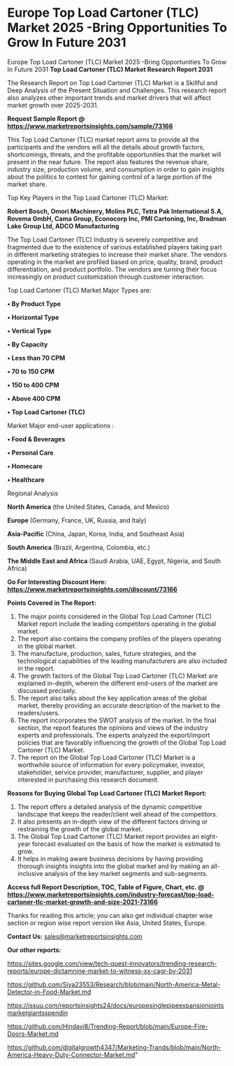 # Europe Top Load Cartoner (TLC) Market 2025 -Bring Opportunities To Grow In Future 2031
Europe Top Load Cartoner (TLC) Market 2025 -Bring Opportunities To Grow In Future 2031
<strong>Top Load Cartoner (TLC) Market Research Report 2031</strong>

The Research Report on Top Load Cartoner (TLC) Market is a Skillful and Deep Analysis of the Present Situation and Challenges. This research report also analyzes other important trends and market drivers that will affect market growth over 2025-2031.

<strong>Request Sample Report @ <a href=https://www.marketreportsinsights.com/sample/73166>https://www.marketreportsinsights.com/sample/73166</a></strong>

This Top Load Cartoner (TLC) market report aims to provide all the participants and the vendors will all the details about growth factors, shortcomings, threats, and the profitable opportunities that the market will present in the near future. The report also features the revenue share, industry size, production volume, and consumption in order to gain insights about the politics to contest for gaining control of a large portion of the market share.

Top Key Players in the Top Load Cartoner (TLC) Market:

<strong>Robert Bosch, Omori Machinery, Molins PLC, Tetra Pak International S.A, Rovema GmbH, Cama Group, Econocorp Inc, PMI Cartoning, Inc, Bradman Lake Group Ltd, ADCO Manufacturing</strong>

The Top Load Cartoner (TLC) Industry is severely competitive and fragmented due to the existence of various established players taking part in different marketing strategies to increase their market share. The vendors operating in the market are profiled based on price, quality, brand, product differentiation, and product portfolio. The vendors are turning their focus increasingly on product customization through customer interaction.

Top Load Cartoner (TLC) Market Major Types are:

<strong>• By Product Type

• Horizontal Type

• Vertical Type

• By Capacity

• Less than 70 CPM

• 70 to 150 CPM

• 150 to 400 CPM

• Above 400 CPM

• Top Load Cartoner (TLC)</strong>

Market Major end-user applications :

<strong>• Food & Beverages

• Personal Care

• Homecare

• Healthcare</strong>

Regional Analysis

</u><strong><b>North America</b></strong> (the United States, Canada, and Mexico)

<strong><b>Europe </b></strong>(Germany, France, UK, Russia, and Italy)

<strong><b>Asia-Pacific</b></strong> (China, Japan, Korea, India, and Southeast Asia)

<strong><b>South America</b></strong> (Brazil, Argentina, Colombia, etc.)

<strong><b>The Middle East and Africa</b></strong> (Saudi Arabia, UAE, Egypt, Nigeria, and South Africa)

<strong>Go For Interesting Discount Here: <a href=https://www.marketreportsinsights.com/discount/73166>https://www.marketreportsinsights.com/discount/73166</a></strong>

<strong>Points Covered in The Report:</strong>
<ol>
  <li>The major points considered in the Global Top Load Cartoner (TLC) Market report include the leading competitors operating in the global market.</li>
  <li>The report also contains the company profiles of the players operating in the global market.</li>
  <li>The manufacture, production, sales, future strategies, and the technological capabilities of the leading manufacturers are also included in the report.</li>
  <li>The growth factors of the Global Top Load Cartoner (TLC) Market are explained in-depth, wherein the different end-users of the market are discussed precisely.</li>
  <li>The report also talks about the key application areas of the global market, thereby providing an accurate description of the market to the readers/users.</li>
  <li>The report incorporates the SWOT analysis of the market. In the final section, the report features the opinions and views of the industry experts and professionals. The experts analyzed the export/import policies that are favorably influencing the growth of the Global Top Load Cartoner (TLC) Market.</li>
  <li>The report on the Global Top Load Cartoner (TLC) Market is a worthwhile source of information for every policymaker, investor, stakeholder, service provider, manufacturer, supplier, and player interested in purchasing this research document.</li>
</ol>
<strong>Reasons for Buying Global Top Load Cartoner (TLC) Market Report:</strong>

<ol>
  <li>The report offers a detailed analysis of the dynamic competitive landscape that keeps the reader/client well ahead of the competitors.</li>
  <li>It also presents an in-depth view of the different factors driving or restraining the growth of the global market.</li>
  <li>The Global Top Load Cartoner (TLC) Market report provides an eight-year forecast evaluated on the basis of how the market is estimated to grow.</li>
  <li>It helps in making aware business decisions by having providing thorough insights insights into the global market and by making an all-inclusive analysis of the key market segments and sub-segments.</li>
</ol>
<strong>Access full Report Description, TOC, Table of Figure, Chart, etc. @ <a href=https://www.marketreportsinsights.com/industry-forecast/top-load-cartoner-tlc-market-growth-and-size-2021-73166>https://www.marketreportsinsights.com/industry-forecast/top-load-cartoner-tlc-market-growth-and-size-2021-73166</a></strong>


Thanks for reading this article; you can also get individual chapter wise section or region wise report version like Asia, United States, Europe.

<strong>Contact Us:</strong>
sales@marketreportsinsights.com

<strong>Our other reports:</strong>

<a href=https://sites.google.com/view/tech-quest-innovators/trending-research-reports/europe-dictamnine-market-to-witness-xx-cagr-by-2031>https://sites.google.com/view/tech-quest-innovators/trending-research-reports/europe-dictamnine-market-to-witness-xx-cagr-by-2031</a>

<a href=https://github.com/Siya23553/Research/blob/main/North-America-Metal-Detector-in-Food-Market.md>https://github.com/Siya23553/Research/blob/main/North-America-Metal-Detector-in-Food-Market.md</a>

<a href=https://issuu.com/reportsinsights24/docs/europesinglepipeexpansionjointsmarketgiantsspendin>https://issuu.com/reportsinsights24/docs/europesinglepipeexpansionjointsmarketgiantsspendin</a>

<a href=https://github.com/Hindavi8/Trending-Report/blob/main/Europe-Fire-Doors-Market.md>https://github.com/Hindavi8/Trending-Report/blob/main/Europe-Fire-Doors-Market.md</a>

<a href=https://github.com/digitalgrowth4347/Marketing-Trands/blob/main/North-America-Heavy-Duty-Connector-Market.md>https://github.com/digitalgrowth4347/Marketing-Trands/blob/main/North-America-Heavy-Duty-Connector-Market.md</a>"
